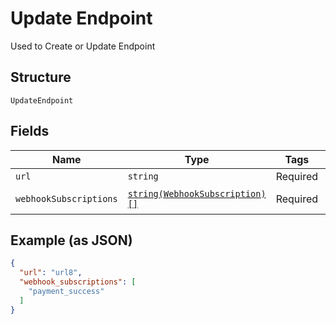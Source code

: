
# Update Endpoint

Used to Create or Update Endpoint

## Structure

`UpdateEndpoint`

## Fields

| Name | Type | Tags | Description | Getter | Setter |
|  --- | --- | --- | --- | --- | --- |
| `url` | `string` | Required | - | getUrl(): string | setUrl(string url): void |
| `webhookSubscriptions` | [`string(WebhookSubscription)[]`](../../doc/models/webhook-subscription.md) | Required | - | getWebhookSubscriptions(): array | setWebhookSubscriptions(array webhookSubscriptions): void |

## Example (as JSON)

```json
{
  "url": "url8",
  "webhook_subscriptions": [
    "payment_success"
  ]
}
```


